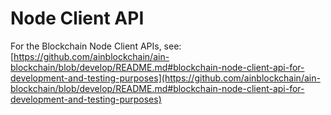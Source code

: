 # Node Client API

For the Blockchain Node Client APIs, see: [https://github.com/ainblockchain/ain-blockchain/blob/develop/README.md#blockchain-node-client-api-for-development-and-testing-purposes](https://github.com/ainblockchain/ain-blockchain/blob/develop/README.md#blockchain-node-client-api-for-development-and-testing-purposes)
